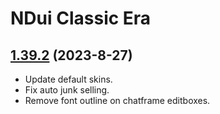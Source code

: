 # NDui Classic Era

## [1.39.2](https://github.com/siweia/NDui/tree/1.39.2) (2023-8-27)

- Update default skins.
- Fix auto junk selling.
- Remove font outline on chatframe editboxes.